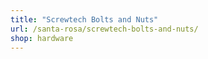 ```yaml
---
title: "Screwtech Bolts and Nuts"
url: /santa-rosa/screwtech-bolts-and-nuts/
shop: hardware
---
```

